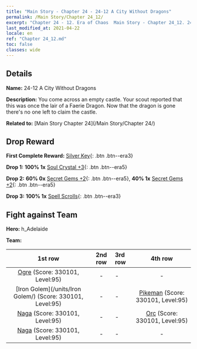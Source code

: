 ```yaml
---
title: "Main Story - Chapter 24 - 24-12 A City Without Dragons"
permalink: /Main Story/Chapter 24_12/
excerpt: "Chapter 24 - 12. Era of Chaos  Main Story - Chapter 24_12. 24-12 A City Without Dragons"
last_modified_at: 2021-04-22
locale: en
ref: "Chapter 24_12.md"
toc: false
classes: wide
---
```


## Details

 **Name:** 24-12 A City Without Dragons

 **Description:** You come across an empty castle. Your scout reported that this was once the lair of a Faerie Dragon. Now that the dragon is gone there's no one left to claim the castle.

 **Related to:** [Main Story Chapter 24](/Main Story/Chapter 24/)

## Drop Reward

 **First Complete Reward:** [Silver Key](/Items/con_693/){: .btn .btn--era3}

 **Drop 1:** **100% 1x** [Soul Crystal +3](/Items/mat_87/){: .btn .btn--era5}

 **Drop 2:** **60% 0x** [Secret Gems +2](/Items/mat_79/){: .btn .btn--era5}, **40% 1x** [Secret Gems +2](/Items/mat_79/){: .btn .btn--era5}

 **Drop 3:** **100% 1x** [Spell Scrolls](/Items/con_694/){: .btn .btn--era3}


## Fight against Team
 **Hero:** h_Adelaide

 **Team:**


  | 1st row | 2nd row | 3rd row | 4th row |
  |:----:|:----:|:----|:----:|
  | [Ogre](/units/Ogre/) (Score: 330101, Level:95)  | - | - | - |
  | [Iron Golem](/units/Iron Golem/) (Score: 330101, Level:95)  | - | - | [Pikeman](/units/Pikeman/) (Score: 330101, Level:95)  |
  | [Naga](/units/Naga/) (Score: 330101, Level:95)  | - | - | [Orc](/units/Orc/) (Score: 330101, Level:95)  |
  | [Naga](/units/Naga/) (Score: 330101, Level:95)  | - | - | - |


